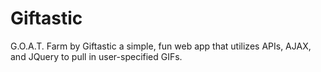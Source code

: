 # Giftastic
G.O.A.T. Farm by Giftastic a simple, fun web app that utilizes APIs, AJAX, and JQuery to pull in user-specified GIFs.
